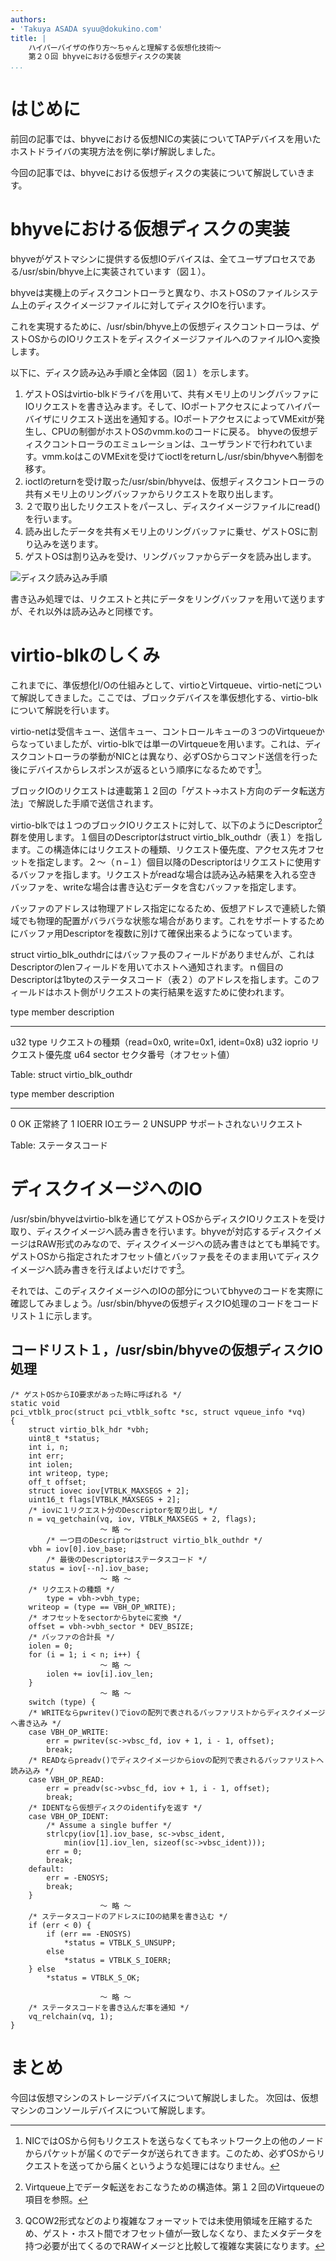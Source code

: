 ```yaml
---
authors:
- 'Takuya ASADA syuu@dokukino.com'
title: |
    ハイパーバイザの作り方～ちゃんと理解する仮想化技術～ 
    第２０回 bhyveにおける仮想ディスクの実装
...
```


はじめに
========
前回の記事では、bhyveにおける仮想NICの実装についてTAPデバイスを用いたホストドライバの実現方法を例に挙げ解説しました。

今回の記事では、bhyveにおける仮想ディスクの実装について解説していきます。

bhyveにおける仮想ディスクの実装
===============================
bhyveがゲストマシンに提供する仮想IOデバイスは、全てユーザプロセスである/usr/sbin/bhyve上に実装されています（図１）。

bhyveは実機上のディスクコントローラと異なり、ホストOSのファイルシステム上のディスクイメージファイルに対してディスクIOを行います。

これを実現するために、/usr/sbin/bhyve上の仮想ディスクコントローラは、ゲストOSからのIOリクエストをディスクイメージファイルへのファイルIOへ変換します。

以下に、ディスク読み込み手順と全体図（図１）を示します。

1. ゲストOSはvirtio-blkドライバを用いて、共有メモリ上のリングバッファにIOリクエストを書き込みます。そして、IOポートアクセスによってハイパーバイザにリクエスト送出を通知する。IOポートアクセスによってVMExitが発生し、CPUの制御がホストOSのvmm.koのコードに戻る。
bhyveの仮想ディスクコントローラのエミュレーションは、ユーザランドで行われています。vmm.koはこのVMExitを受けてioctlをreturnし/usr/sbin/bhyveへ制御を移す。
2. ioctlのreturnを受け取った/usr/sbin/bhyveは、仮想ディスクコントローラの共有メモリ上のリングバッファからリクエストを取り出します。
3. ２で取り出したリクエストをパースし、ディスクイメージファイルにread()を行います。
4. 読み出したデータを共有メモリ上のリングバッファに乗せ、ゲストOSに割り込みを送ります。
5. ゲストOSは割り込みを受け、リングバッファからデータを読み出します。

![ディスク読み込み手順](figures/part20_fig1)

書き込み処理では、リクエストと共にデータをリングバッファを用いて送りますが、それ以外は読み込みと同様です。

virtio-blkのしくみ
==================
これまでに、準仮想化I/Oの仕組みとして、virtioとVirtqueue、virtio-netについて解説してきました。ここでは、ブロックデバイスを準仮想化する、virtio-blkについて解説を行います。

virtio-netは受信キュー、送信キュー、コントロールキューの３つのVirtqueueからなっていましたが、virtio-blkでは単一のVirtqueueを用います。これは、ディスクコントローラの挙動がNICとは異なり、必ずOSからコマンド送信を行った後にデバイスからレスポンスが返るという順序になるためです[^1]。

ブロックIOのリクエストは連載第１２回の「ゲスト→ホスト方向のデータ転送方法」で解説した手順で送信されます。

virtio-blkでは１つのブロックIOリクエストに対して、以下のようにDescriptor[^2]群を使用します。１個目のDescriptorはstruct virtio_blk_outhdr（表１）を指します。この構造体にはリクエストの種類、リクエスト優先度、アクセス先オフセットを指定します。２〜（ｎ−１）個目以降のDescriptorはリクエストに使用するバッファを指します。リクエストがreadな場合は読み込み結果を入れる空きバッファを、writeな場合は書き込むデータを含むバッファを指定します。

バッファのアドレスは物理アドレス指定になるため、仮想アドレスで連続した領域でも物理的配置がバラバラな状態な場合があります。これをサポートするためにバッファ用Descriptorを複数に別けて確保出来るようになっています。

struct virtio_blk_outhdrにはバッファ長のフィールドがありませんが、これはDescriptorのlenフィールドを用いてホストへ通知されます。ｎ個目のDescriptorは1byteのステータスコード（表２）のアドレスを指します。このフィールドはホスト側がリクエストの実行結果を返すために使われます。

  type  member  description
  ----- ------- --------------------------------------------------
  u32   type    リクエストの種類（read=0x0, write=0x1, ident=0x8)
  u32   ioprio  リクエスト優先度
  u64   sector  セクタ番号（オフセット値）

 Table: struct virtio_blk_outhdr

  type  member  description
  ----- ------- ---------------------------
  0     OK      正常終了
  1     IOERR   IOエラー
  2     UNSUPP  サポートされないリクエスト

 Table: ステータスコード

ディスクイメージへのIO
======================
/usr/sbin/bhyveはvirtio-blkを通じてゲストOSからディスクIOリクエストを受け取り、ディスクイメージへ読み書きを行います。bhyveが対応するディスクイメージはRAW形式のみなので、ディスクイメージへの読み書きはとても単純です。ゲストOSから指定されたオフセット値とバッファ長をそのまま用いてディスクイメージへ読み書きを行えばよいだけです[^3]。

それでは、このディスクイメージへのIOの部分についてbhyveのコードを実際に確認してみましょう。/usr/sbin/bhyveの仮想ディスクIO処理のコードをコードリスト１に示します。

コードリスト１，/usr/sbin/bhyveの仮想ディスクIO処理
---------------------------------------------------
```
/* ゲストOSからIO要求があった時に呼ばれる */
static void
pci_vtblk_proc(struct pci_vtblk_softc *sc, struct vqueue_info *vq)
{
	struct virtio_blk_hdr *vbh;
	uint8_t *status;
	int i, n;
	int err;
	int iolen;
	int writeop, type;
	off_t offset;
	struct iovec iov[VTBLK_MAXSEGS + 2];
	uint16_t flags[VTBLK_MAXSEGS + 2];
	/* iovに１リクエスト分のDescriptorを取り出し */
	n = vq_getchain(vq, iov, VTBLK_MAXSEGS + 2, flags);
					〜 略 〜
        /* 一つ目のDescriptorはstruct virtio_blk_outhdr */
	vbh = iov[0].iov_base;
        /* 最後のDescriptorはステータスコード */
	status = iov[--n].iov_base;
					〜 略 〜
	/* リクエストの種類 */
        type = vbh->vbh_type;
	writeop = (type == VBH_OP_WRITE);
	/* オフセットをsectorからbyteに変換 */
	offset = vbh->vbh_sector * DEV_BSIZE;
	/* バッファの合計長 */
	iolen = 0;
	for (i = 1; i < n; i++) {
					〜 略 〜
		iolen += iov[i].iov_len;
	}
					〜 略 〜
	switch (type) {
	/* WRITEならpwritev()でiovの配列で表されるバッファリストからディスクイメージへ書き込み */
	case VBH_OP_WRITE:
		err = pwritev(sc->vbsc_fd, iov + 1, i - 1, offset);
		break;
	/* READならpreadv()でディスクイメージからiovの配列で表されるバッファリストへ読み込み */
	case VBH_OP_READ:
		err = preadv(sc->vbsc_fd, iov + 1, i - 1, offset);
		break;
	/* IDENTなら仮想ディスクのidentifyを返す */
	case VBH_OP_IDENT:
		/* Assume a single buffer */
		strlcpy(iov[1].iov_base, sc->vbsc_ident,
		    min(iov[1].iov_len, sizeof(sc->vbsc_ident)));
		err = 0;
		break;
	default:
		err = -ENOSYS;
		break;
	}
					〜 略 〜
	/* ステータスコードのアドレスにIOの結果を書き込む */
	if (err < 0) {
		if (err == -ENOSYS)
			*status = VTBLK_S_UNSUPP;
		else
			*status = VTBLK_S_IOERR;
	} else
		*status = VTBLK_S_OK;

					〜 略 〜
	/* ステータスコードを書き込んだ事を通知 */
	vq_relchain(vq, 1);
}
```

[^1]: NICではOSから何もリクエストを送らなくてもネットワーク上の他のノードからパケットが届くのでデータが送られてきます。このため、必ずOSからリクエストを送ってから届くというような処理にはなりません。
[^2]: Virtqueue上でデータ転送をおこなうための構造体。第１２回のVirtqueueの項目を参照。
[^3]: QCOW2形式などのより複雑なフォーマットでは未使用領域を圧縮するため、ゲスト・ホスト間でオフセット値が一致しなくなり、またメタデータを持つ必要が出てくるのでRAWイメージと比較して複雑な実装になります。

まとめ
======
今回は仮想マシンのストレージデバイスについて解説しました。
次回は、仮想マシンのコンソールデバイスについて解説します。
